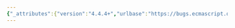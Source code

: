 ```yaml
---
{"_attributes":{"version":"4.4.4+","urlbase":"https://bugs.ecmascript.org/","maintainer":"dherman@mozilla.com"},"bug":{"bug_id":526,"creation_ts":"2012-07-13 11:34:00 -0700","short_desc":"Add RegExp.prototype.sticky (flag /y)","delta_ts":"2013-10-29 09:46:28 -0700","product":"Draft for 6th Edition","component":"technical issue","version":"Rev 9: July 8, 2012 Draft","rep_platform":"All","op_sys":"All","bug_status":"RESOLVED","resolution":"FIXED","priority":"Normal","bug_severity":"enhancement","everconfirmed":true,"reporter":{"uid":"steves_list","name":"Steven Levithan"},"assigned_to":{"uid":"allen","name":"Allen Wirfs-Brock"},"cc":"mathias","long_desc":[{"commentid":1307,"comment_count":0,"who":{"uid":"steves_list","name":"Steven Levithan"},"bug_when":"2012-07-13 11:34:52 -0700","thetext":"http://wiki.ecmascript.org/doku.php?id=harmony:regexp_y_flag is an accepted proposal, and should be added to the ES6 draft spec.\n\nThat said, the brief description on the wiki leaves out a few key details.\n\n1. The current text makes it sound like /y should always cause lastIndex to be updated upon a successful match. However, the public lastIndex property should only be updated (to 0 upon failure, and to match.index+match[0].length on success) if flag /g is also present, the same as always.\n\n2. No mention is made of how an explicit ^ anchor within the RegExp should be handled. This has caused some confusion: see https://bugzilla.mozilla.org/show_bug.cgi?id=773687 . Specifically, an explicit ^ should always match only at the beginning of the entire target string, or at the beginning of a line if used with /m.\n\nAs for the revision 9 draft, it includes a passing mention of flag /y (and /u) in §11.1.8, but does not specify the flag itself. It should be added at least to §15.10.4.1, §15.10.6.4, and as a new subsection of §15.10.7."},{"commentid":1308,"comment_count":1,"who":{"uid":"steves_list","name":"Steven Levithan"},"bug_when":"2012-07-13 12:01:41 -0700","thetext":"Also, although this is probably obvious, flag /y should impact all methods that use a RegExp to search: regex.exec/test and str.search/split/replace/match."},{"commentid":5994,"comment_count":2,"who":{"uid":"allen","name":"Allen Wirfs-Brock"},"bug_when":"2013-10-26 17:53:52 -0700","thetext":"recategorized to make sure these issues are covered"},{"commentid":6015,"comment_count":3,"who":{"uid":"allen","name":"Allen Wirfs-Brock"},"bug_when":"2013-10-28 17:05:48 -0700","thetext":"fixed in rev20 editor's draft"},{"commentid":6141,"comment_count":4,"who":{"uid":"allen","name":"Allen Wirfs-Brock"},"bug_when":"2013-10-29 09:46:28 -0700","thetext":"fixed in rev20 draft, Oct. 28, 2013"}]}}
---
```

